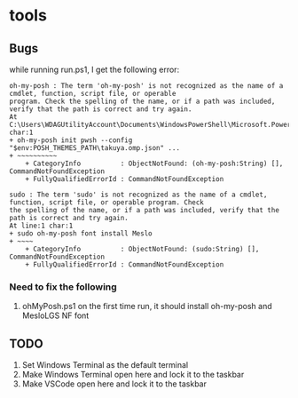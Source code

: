 # tools

## Bugs

while running run.ps1, I get the following error:

```pwsh
oh-my-posh : The term 'oh-my-posh' is not recognized as the name of a cmdlet, function, script file, or operable
program. Check the spelling of the name, or if a path was included, verify that the path is correct and try again.
At C:\Users\WDAGUtilityAccount\Documents\WindowsPowerShell\Microsoft.PowerShell_profile.ps1:1 char:1
+ oh-my-posh init pwsh --config "$env:POSH_THEMES_PATH\takuya.omp.json" ...
+ ~~~~~~~~~~
    + CategoryInfo          : ObjectNotFound: (oh-my-posh:String) [], CommandNotFoundException
    + FullyQualifiedErrorId : CommandNotFoundException

sudo : The term 'sudo' is not recognized as the name of a cmdlet, function, script file, or operable program. Check
the spelling of the name, or if a path was included, verify that the path is correct and try again.
At line:1 char:1
+ sudo oh-my-posh font install Meslo
+ ~~~~
    + CategoryInfo          : ObjectNotFound: (sudo:String) [], CommandNotFoundException
    + FullyQualifiedErrorId : CommandNotFoundException
```

### Need to fix the following

1. ohMyPosh.ps1 on the first time run, it should install oh-my-posh and MesloLGS NF font

## TODO

1. Set Windows Terminal as the default terminal
1. Make Windows Terminal open here and lock it to the taskbar
1. Make VSCode open here and lock it to the taskbar
